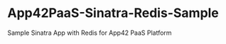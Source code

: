 App42PaaS-Sinatra-Redis-Sample
==============================

Sample Sinatra App with Redis for App42 PaaS Platform
